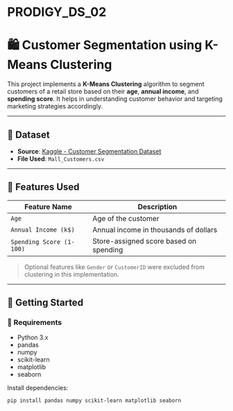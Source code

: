 # PRODIGY_DS_02

# 🛍️ Customer Segmentation using K-Means Clustering

This project implements a **K-Means Clustering** algorithm to segment customers of a retail store based on their **age**, **annual income**, and **spending score**. It helps in understanding customer behavior and targeting marketing strategies accordingly.

---

## 📁 Dataset
- **Source**: [Kaggle - Customer Segmentation Dataset](https://www.kaggle.com/datasets/vjchoudhary7/customer-segmentation-tutorial-in-python)
- **File Used**: `Mall_Customers.csv`

---

## 🧠 Features Used
| Feature Name              | Description                              |
|---------------------------|------------------------------------------|
| `Age`                     | Age of the customer                      |
| `Annual Income (k$)`      | Annual income in thousands of dollars    |
| `Spending Score (1-100)`  | Store-assigned score based on spending   |

> Optional features like `Gender` or `CustomerID` were excluded from clustering in this implementation.

---

## 🚀 Getting Started

### 🔧 Requirements
- Python 3.x
- pandas
- numpy
- scikit-learn
- matplotlib
- seaborn

Install dependencies:
```bash
pip install pandas numpy scikit-learn matplotlib seaborn
